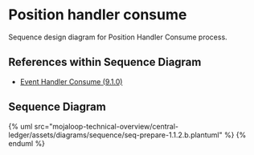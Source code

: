 # Position handler consume

Sequence design diagram for Position Handler Consume process.

## References within Sequence Diagram

* [Event Handler Consume (9.1.0)](../central-event-processor/9.1.0-event-handler-placeholder.md)

## Sequence Diagram

{% uml src="mojaloop-technical-overview/central-ledger/assets/diagrams/sequence/seq-prepare-1.1.2.b.plantuml" %}
{% enduml %}